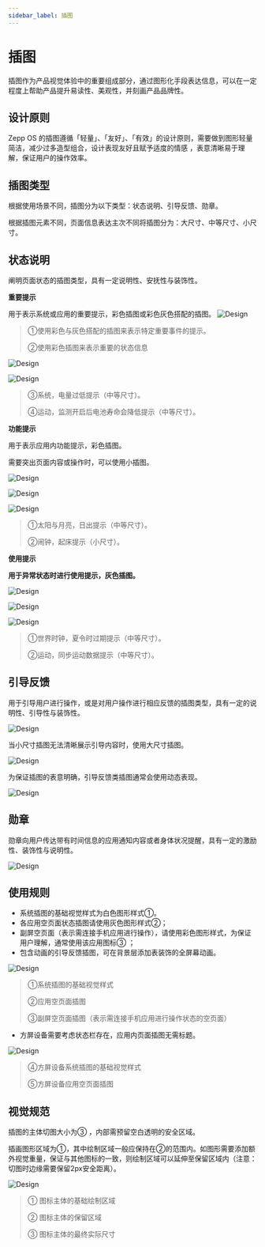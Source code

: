 ```yaml
---
sidebar_label: 插图
---
```


#  插图  

插图作为产品视觉体验中的重要组成部分，通过图形化手段表达信息，可以在一定程度上帮助产品提升易读性、美观性，并刻画产品品牌性。
 
## 设计原则  

Zepp OS 的插图遵循「轻量」、「友好」、「有效」的设计原则，需要做到图形轻量简洁，减少过多造型组合，设计表现友好且赋予适度的情感 ，表意清晰易于理解，保证用户的操作效率。

## 插图类型  

根据使用场景不同，插图分为以下类型：状态说明、引导反馈、勋章。  

根据插图元素不同，页面信息表达主次不同将插图分为：大尺寸、中等尺寸、小尺寸。
## 状态说明  

阐明页面状态的插图类型，具有一定说明性、安抚性与装饰性。  

**重要提示**  

用于表示系统或应用的重要提示，彩色插图或彩色灰色搭配的插图。
![Design](/img/design/important-notice_1.png)
>①使用彩色与灰色搭配的插图来表示特定重要事件的提示。
>
>②使用彩色插图来表示重要的状态信息

![Design](/img/design/important-notice_2.png)

![Design](/img/design/important-notice_3.png)
>③系统，电量过低提示（中等尺寸）。
>
>④运动，监测开启后电池寿命会降低提示（中等尺寸）。

**功能提示**  

用于表示应用内功能提示，彩色插图。  

需要突出页面内容或操作时，可以使用小插图。  

![Design](/img/design/function-prompt.png)

![Design](/img/design/function-prompt_2.png)

![Design](/img/design/function-prompt_3.png)  

>①太阳与月亮，日出提示（中等尺寸）。
>
>②闹钟，起床提示（小尺寸）。

**使用提示** 

**用于异常状态时进行使用提示，灰色插图。**  

![Design](/img/design/instructions-for-use_1.png)

![Design](/img/design/instructions-for-use_2.png)

![Design](/img/design/instructions-for-use_3.png)  

>①世界时钟，夏令时过期提示（中等尺寸）。
>
>②运动，同步运动数据提示（中等尺寸）。

## 引导反馈  

用于引导用户进行操作，或是对用户操作进行相应反馈的插图类型，具有一定的说明性、引导性与装饰性。  

![Design](/img/design/guided-feedback_1.png)  

当小尺寸插图无法清晰展示引导内容时，使用大尺寸插图。  

![Design](/img/design/guided-feedback_2.png)  

为保证插图的表意明确，引导反馈类插图通常会使用动态表现。  

![Design](/img/design/guided-feedback_3.png)

## 勋章  

勋章向用户传达带有时间信息的应用通知内容或者身体状况提醒，具有一定的激励性、装饰性与说明性。  

![Design](/img/design/medal.png)

## 使用规则  

- 系统插图的基础视觉样式为白色图形样式①。
- 各应用空页面状态插图请使用灰色图形样式②；
- 副屏空页面（表示需连接手机应用进行操作），请使用彩色图形样式，为保证用户理解，通常使用该应用图标③  ；
- 包含动画的引导反馈插图，可在背景层添加表装饰的全屏幕动画。  

![Design](/img/design/usage-rules_1.png)
>①系统插图的基础视觉样式
>
>②应用空页面插图
>
>③副屏空页面插图（表示需连接手机应用进行操作状态的空页面）

- 方屏设备需要考虑状态栏存在，应用内页面插图无需标题。  

![Design](/img/design/usage-rules_2.png)
>④方屏设备系统插图的基础视觉样式
>
>⑤方屏设备应用空页面插图

## 视觉规范  

插图的主体切图大小为③ ，内部需预留空白透明的安全区域。  

插画图形区域为①，其中绘制区域一般应保持在②的范围内。如图形需要添加额外视觉重量，保证与其他图标的一致，则绘制区域可以延伸至保留区域内（注意：切图时边缘需要保留2px安全距离）。  

![Design](/img/design/visual-guidelines.png)  
>① 图标主体的基础绘制区域
>
>② 图标主体的保留区域
>
>③ 图标主体的最终实际尺寸